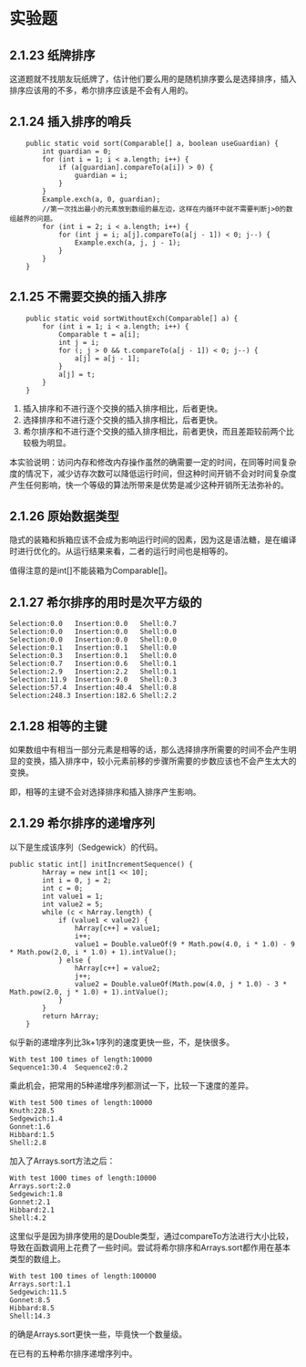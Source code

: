 # 实验题

## 2.1.23 纸牌排序

这道题就不找朋友玩纸牌了，估计他们要么用的是随机排序要么是选择排序，插入排序应该用的不多，希尔排序应该是不会有人用的。

## 2.1.24 插入排序的哨兵

```java_holder_method_tree
    public static void sort(Comparable[] a, boolean useGuardian) {
        int guardian = 0;
        for (int i = 1; i < a.length; i++) {
            if (a[guardian].compareTo(a[i]) > 0) {
                guardian = i;
            }
        }
        Example.exch(a, 0, guardian);
        //第一次找出最小的元素放到数组的最左边，这样在内循环中就不需要判断j>0的数组越界的问题。
        for (int i = 2; i < a.length; i++) {
            for (int j = i; a[j].compareTo(a[j - 1]) < 0; j--) {
                Example.exch(a, j, j - 1);
            }
        }
    }
```

## 2.1.25 不需要交换的插入排序

```java_holder_method_tree
    public static void sortWithoutExch(Comparable[] a) {
        for (int i = 1; i < a.length; i++) {
            Comparable t = a[i];
            int j = i;
            for (; j > 0 && t.compareTo(a[j - 1]) < 0; j--) {
                a[j] = a[j - 1];
            }
            a[j] = t;
        }
    }
```

1. 插入排序和不进行逐个交换的插入排序相比，后者更快。
2. 选择排序和不进行逐个交换的插入排序相比，后者更快。
3. 希尔排序和不进行逐个交换的插入排序相比，前者更快，而且差距较前两个比较极为明显。

本实验说明：访问内存和修改内存操作虽然的确需要一定的时间，在同等时间复杂度的情况下，减少访存次数可以降低运行时间，但这种时间开销不会对时间复杂度产生任何影响，快一个等级的算法所带来是优势是减少这种开销所无法弥补的。

## 2.1.26 原始数据类型

隐式的装箱和拆箱应该不会成为影响运行时间的因素，因为这是语法糖，是在编译时进行优化的。从运行结果来看，二者的运行时间也是相等的。

值得注意的是int[]不能装箱为Comparable[]。

## 2.1.27 希尔排序的用时是次平方级的

```java_holder_method_tree
Selection:0.0	Insertion:0.0	Shell:0.7
Selection:0.0	Insertion:0.0	Shell:0.0
Selection:0.0	Insertion:0.0	Shell:0.0
Selection:0.1	Insertion:0.1	Shell:0.0
Selection:0.3	Insertion:0.1	Shell:0.0
Selection:0.7	Insertion:0.6	Shell:0.1
Selection:2.9	Insertion:2.2	Shell:0.1
Selection:11.9	Insertion:9.0	Shell:0.3
Selection:57.4	Insertion:40.4	Shell:0.8
Selection:248.3	Insertion:182.6	Shell:2.2
```

## 2.1.28 相等的主键

如果数组中有相当一部分元素是相等的话，那么选择排序所需要的时间不会产生明显的变换，插入排序中，较小元素前移的步骤所需要的步数应该也不会产生太大的变换。

即，相等的主键不会对选择排序和插入排序产生影响。

## 2.1.29 希尔排序的递增序列

以下是生成该序列（Sedgewick）的代码。

```java_holder_method_tree
public static int[] initIncrementSequence() {
        hArray = new int[1 << 10];
        int i = 0, j = 2;
        int c = 0;
        int value1 = 1;
        int value2 = 5;
        while (c < hArray.length) {
            if (value1 < value2) {
                hArray[c++] = value1;
                i++;
                value1 = Double.valueOf(9 * Math.pow(4.0, i * 1.0) - 9 * Math.pow(2.0, i * 1.0) + 1).intValue();
            } else {
                hArray[c++] = value2;
                j++;
                value2 = Double.valueOf(Math.pow(4.0, j * 1.0) - 3 * Math.pow(2.0, j * 1.0) + 1).intValue();
            }
        }
        return hArray;
    }
```

似乎新的递增序列比3k+1序列的速度更快一些，不，是快很多。

```java_holder_method_tree
With test 100 times of length:10000
Sequence1:30.4	Sequence2:0.2
```

乘此机会，把常用的5种递增序列都测试一下，比较一下速度的差异。

```java_holder_method_tree
With test 500 times of length:10000
Knuth:228.5
Sedgewich:1.4
Gonnet:1.6
Hibbard:1.5
Shell:2.8
```

加入了Arrays.sort方法之后：


```java_holder_method_tree
With test 1000 times of length:10000
Arrays.sort:2.0
Sedgewich:1.8
Gonnet:2.1
Hibbard:2.1
Shell:4.2
```

这里似乎是因为排序使用的是Double类型，通过compareTo方法进行大小比较，导致在函数调用上花费了一些时间。尝试将希尔排序和Arrays.sort都作用在基本类型的数组上。

```java_holder_method_tree
With test 100 times of length:100000
Arrays.sort:1.1
Sedgewich:11.5
Gonnet:8.5
Hibbard:8.5
Shell:14.3
```

的确是Arrays.sort更快一些，毕竟快一个数量级。

在已有的五种希尔排序递增序列中。